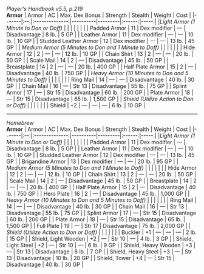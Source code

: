 *Player's Handbook v5.5, p.219*  
**Armor**
| Armor | AC | Max. Dex Bonus | Strength | Stealth | Weight | Cost |
|-------|:--:|:--------------:|----------|---------|:------:|-----:|
|*Light Armor (1 Minute to Don or Doff)* | | | | | | |
| Padded Armor | 11 | Dex modifier | — | Disadvantage | 8 lb. | 5 GP |
| Leather Armor | 11 | Dex modifier | — | — | 10 lb. | 10 GP |
| Studded Leather Armor | 12 | Dex modifier | — | — | 13 lb. | 45 GP |
| *Medium Armor (5 Minutes to Don and 1 Minute to Doff)* | | | | | |
| Hide Armor | 12 | 2 | — | — | 12 lb. | 10 GP |
| Chain Shirt | 13 | 2 | — | — | 20 lb. | 50 GP |
| Scale Mail | 14 | 2 | — | Disadvantage | 45 lb. | 50 GP |
| Breastplate | 14 | 2 | — | — | 20 lb. | 400 GP |
| Half Plate Armor | 15 | 2 | — | Disadvantage | 40 lb. | 750 GP |
| *Heavy Armor (10 Minutes to Don and 5 Minutes to Doff)* | | | | | |
| Ring Mail | 14 | — | — | Disadvantage | 40 lb. | 30 GP |
| Chain Mail | 16 | — | Str 13 | Disadvantage | 55 lb. | 75 GP |
| Splint Armor | 17 | — | Str 15 | Disadvantage | 60 lb. | 200 GP |
| Plate Armor | 18 | — | Str 15 | Disadvantage | 65 lb. | 1,500 GP |
| *Shield (Utilize Action to Don or Doff)* | | | | | |
| Shield | +2 | — | — | — | 6 lb. | 10 GP |


---
*Homebrew*  
**Armor**
| Armor | AC | Max. Dex Bonus | Strength | Stealth | Weight | Cost |
|-------|:--:|:--------------:|----------|---------|:------:|-----:|
|*Light Armor (1 Minute to Don or Doff)* | | | | | | |
| Padded Armor | 11 | Dex modifier | — | Disadvantage | 8 lb. | 5 GP |
| Leather Armor | 11 | Dex modifier | — | — | 10 lb. | 10 GP |
| Studded Leather Armor | 12 | Dex modifier | — | — | 13 lb. | 45 GP |
| Brigandine Armor | 13 | Dex modifier | — | — | 20 lb. | 95 GP |
| *Medium Armor (5 Minutes to Don and 1 Minute to Doff)* | | | | | |
| Hide Armor | 12 | 2 | — | — | 12 lb. | 10 GP |
| Chain Shirt | 13 | 2 | — | — | 20 lb. | 50 GP |
| Scale Mail | 14 | 2 | — | Disadvantage | 45 lb. | 50 GP |
| Breastplate | 14 | 2 | — | — | 20 lb. | 400 GP |
| Half Plate Armor | 15 | 2 | — | Disadvantage | 40 lb. | 750 GP |
| Hero Plate | 16 | 2 | — | Disadvantage | 45 lb. | 1,000 GP |
| *Heavy Armor (10 Minutes to Don and 5 Minutes to Doff)* | | | | | |
| Ring Mail | 14 | — | — | Disadvantage | 40 lb. | 30 GP |
| Chain Mail | 16 | — | Str 13 | Disadvantage | 55 lb. | 75 GP |
| Splint Armor | 17 | — | Str 15 | Disadvantage | 60 lb. | 200 GP |
| Plate Armor | 18 | — | Str 15 | Disadvantage | 65 lb. | 1,500 GP |
| Full Plate | 19 | — | Str 17 | Disadvantage | 75 lb. | 2,000 GP |
| *Shield (Utilize Action to Don or Doff)* | | | | | |
| Buckler | +1 | — | — | — | 2 lb. | 15 GP |
| Shield, Light Wooden | +2 | — | Str 10 | — | 4 lb. | 3 GP |
| Shield, Light Steel | +2 | — | Str 10 | — | 6 lb. | 9 GP |
| Shield, Heavy Wooden | +3 | — | Str 13 | Disadvantage | 8 lb. | 7 GP |
| Shield, Heavy Steel | +3 | — | Str 13 | Disadvantage | 10 lb. | 20 GP |
| Shield, Tower | +4 | — | Str 15 | Disadvantage | 40 lb. | 30 GP |
